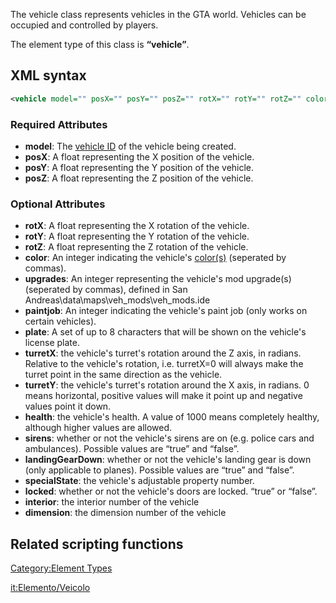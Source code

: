 The vehicle class represents vehicles in the GTA world. Vehicles can be occupied and controlled by players.

The element type of this class is **“vehicle”**.

XML syntax
----------

``` xml
<vehicle model="" posX="" posY="" posZ="" rotX="" rotY="" rotZ="" color="" upgrades="" paintjob="" plate="" turretX="" turretY="" health="" sirens="" landingGearDown="" specialState="" locked="" interior="" dimension="" frozen=""/>
```

### Required Attributes

-   **model**: The [vehicle ID](/docs/vehicle_ids.md "wikilink") of the vehicle being created.
-   **posX**: A float representing the X position of the vehicle.
-   **posY**: A float representing the Y position of the vehicle.
-   **posZ**: A float representing the Z position of the vehicle.

### Optional Attributes

-   **rotX**: A float representing the X rotation of the vehicle.
-   **rotY**: A float representing the Y rotation of the vehicle.
-   **rotZ**: A float representing the Z rotation of the vehicle.
-   **color**: An integer indicating the vehicle's [color(s)](/docs/vehicle_colors.md "wikilink") (seperated by commas).
-   **upgrades**: An integer representing the vehicle's mod upgrade(s) (seperated by commas), defined in San Andreas\\data\\maps\\veh\_mods\\veh\_mods.ide
-   **paintjob**: An integer indicating the vehicle's paint job (only works on certain vehicles).
-   **plate**: A set of up to 8 characters that will be shown on the vehicle's license plate.
-   **turretX**: the vehicle's turret's rotation around the Z axis, in radians. Relative to the vehicle's rotation, i.e. turretX=0 will always make the turret point in the same direction as the vehicle.
-   **turretY**: the vehicle's turret's rotation around the X axis, in radians. 0 means horizontal, positive values will make it point up and negative values point it down.
-   **health**: the vehicle's health. A value of 1000 means completely healthy, although higher values are allowed.
-   **sirens**: whether or not the vehicle's sirens are on (e.g. police cars and ambulances). Possible values are “true” and “false”.
-   **landingGearDown**: whether or not the vehicle's landing gear is down (only applicable to planes). Possible values are “true” and “false”.
-   **specialState**: the vehicle's adjustable property number.
-   **locked**: whether or not the vehicle's doors are locked. “true” or “false”.
-   **interior**: the interior number of the vehicle
-   **dimension**: the dimension number of the vehicle

Related scripting functions
---------------------------

[Category:Element Types](/docs/category:element_types.md "wikilink")

[it:Elemento/Veicolo](/docs/it:elemento/veicolo.md "wikilink")
